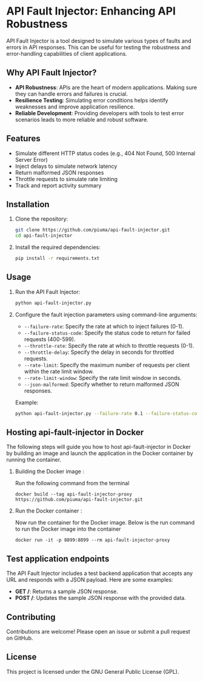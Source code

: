# API Fault Injector: Enhancing API Robustness

API Fault Injector is a tool designed to simulate various types of faults and errors in API responses. This can be useful for testing the robustness and error-handling capabilities of client applications.

## Why API Fault Injector?

- **API Robustness**: APIs are the heart of modern applications. Making sure they can handle errors and failures is crucial.
- **Resilience Testing**: Simulating error conditions helps identify weaknesses and improve application resilience.
- **Reliable Development**: Providing developers with tools to test error scenarios leads to more reliable and robust software.

## Features

- Simulate different HTTP status codes (e.g., 404 Not Found, 500 Internal Server Error)
- Inject delays to simulate network latency
- Return malformed JSON responses
- Throttle requests to simulate rate limiting
- Track and report activity summary

## Installation

1. Clone the repository:
    ```sh
    git clone https://github.com/piuma/api-fault-injector.git
    cd api-fault-injector
    ```

2. Install the required dependencies:
    ```sh
    pip install -r requirements.txt
    ```

## Usage

1. Run the API Fault Injector:
    ```sh
    python api-fault-injector.py
    ```

2. Configure the fault injection parameters using command-line arguments:
    - `--failure-rate`: Specify the rate at which to inject failures (0-1).
    - `--failure-status-code`: Specify the status code to return for failed requests (400-599).
    - `--throttle-rate`: Specify the rate at which to throttle requests (0-1).
    - `--throttle-delay`: Specify the delay in seconds for throttled requests.
    - `--rate-limit`: Specify the maximum number of requests per client within the rate limit window.
    - `--rate-limit-window`: Specify the rate limit window in seconds.
    - `--json-malformed`: Specify whether to return malformed JSON responses.

    Example:
    ```sh
    python api-fault-injector.py --failure-rate 0.1 --failure-status-code 500 --throttle-rate 0.2
    ```

## Hosting api-fault-injector in Docker

The following steps will guide you how to host api-fault-injector in Docker by building an image and launch the application in the Docker container by running the container.

1. Building the Docker image :

   Run the following command from the terminal

   `docker build --tag api-fault-injector-proxy https://github.com/piuma/api-fault-injector.git`

2. Run the Docker container :

   Now run the container for the Docker image. Below is the run command to run the Docker image into the container

   `docker run -it -p 8899:8899 --rm api-fault-injector-proxy`

## Test application endpoints

The API Fault Injector includes a test backend application that accepts any URL and responds with a JSON payload. Here are some examples:

- **GET /**: Returns a sample JSON response.
- **POST /**: Updates the sample JSON response with the provided data.

## Contributing

Contributions are welcome! Please open an issue or submit a pull request on GitHub.

## License

This project is licensed under the GNU General Public License (GPL).
